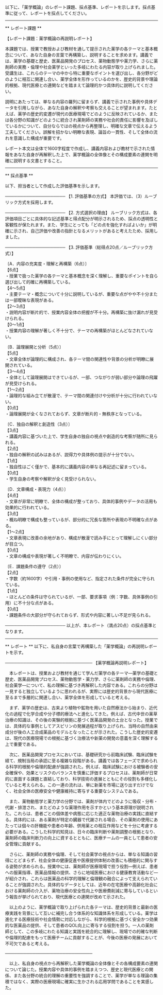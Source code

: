 以下に、「薬学概論」のレポート課題、採点基準、レポートを示します。採点基準に従って、レポートを採点してください。

---------------------------------------
** レポート課題 **

【レポート課題：薬学概論の再説明レポート】

本課題では、授業で教授および教材を通して提示された薬学の各テーマと基本概念について、あなた自身の言葉で再構築し、説明することを求めます。講義では、薬学の基礎と歴史、医薬品開発のプロセス、薬物動態学や薬力学、さらに薬剤師の実務・倫理や社会薬学といった多岐にわたる内容が取り上げられました。受講生は、これらのテーマの中から特に重要なポイントを選び出し、各分野がどのように相互に関連し合い、薬学全体を形作っているのかを、歴史的背景や理論的根拠、現代医療との連関などを踏まえて論理的かつ具体的に説明してください。

説明にあたっては、単なる内容の羅列に留まらず、講義で示された事例や具体データを引用しながら、あなた自身の解釈や考察も交えることが望まれます。たとえば、薬学の歴史的変遷が現代の医療現場でどのように反映されているか、または各分野の知識がどのように統合され薬剤師の実務や社会的責任に影響を及ぼしているかについて、自分ならではの視点から再整理し、明確な文章で伝えるよう工夫してください。誤解を招かない明瞭な表現、論旨の一貫性、そして全体の流れを意識した構成が重要です。

レポート本文は全体で1600字程度で作成し、講義内容および教材で示された情報をあなた自身が再解釈した上で、薬学概論の全体像とその構成要素の連関を明確に説明する文書とすること。

---------------------------------------
** 採点基準 **

以下、担当者として作成した評価基準を示します。

────────────────────
【1. 評価基準の方式】
本評価では、（3）ルーブリック方式を採用します。

────────────────────
【2. 方式選択の理由】
ルーブリック方式は、各評価項目ごとに具体的な記述基準と得点配分が明示されるため、採点の透明性と客観性が保たれます。また、学生にとっても「どの点を強化すればよいか」が明確に示され、自己評価や改善の指針となるメリットがあると考えたため、採用しました。

────────────────────
【3. 評価基準（総得点20点／ルーブリック方式）】

〔A．内容の充実度・理解と再構築（6点）〕  
【6点】  
・授業で扱った薬学の各テーマと基本概念を深く理解し、重要なポイントを自ら選び出して的確に再構築している。  
【4～5点】  
・主要テーマ・概念について十分に説明しているが、重要な点がやや不十分または一部曖昧な表現がある。  
【2～3点】  
・説明内容が断片的で、授業内容全体の把握が不十分。再構築に抜け漏れが見受けられる。  
【0～1点】  
・授業内容の理解が著しく不十分で、テーマの再構築がほとんどなされていない。

〔B．論理展開と分析（5点）〕  
【5点】  
・文章全体が論理的に構成され、各テーマ間の関連性や背景の分析が明瞭に展開されている。  
【3～4点】  
・全体として論理展開はできているが、一部、つながりが弱い部分や論理の飛躍が見受けられる。  
【1～2点】  
・論理的な組み立てが散漫で、テーマ間の関連付けや分析が十分に行われていない。  
【0点】  
・論理展開が全くなされておらず、文章が断片的・無秩序となっている。

〔C．独自の解釈と創造性（3点）〕  
【3点】  
・講義内容に基づいた上で、学生自身の独自の視点や創造的な考察が随所に見られる。  
【2点】  
・独自の解釈の試みはあるが、説得力や具体例の提示が十分でない。  
【1点】  
・独自性はごく僅かで、基本的に講義内容の単なる再記述に留まっている。  
【0点】  
・学生自身の考察や解釈が全く見受けられない。

〔D．文章構成・表現力（4点）〕  
【4点】  
・文章が非常に明瞭で、全体の構成が整っており、具体的事例やデータの活用も効果的に行われている。  
【3点】  
・概ね明瞭で構成も整っているが、部分的に冗長な箇所や表現の不明確な点がある。  
【1～2点】  
・文章表現に改善の余地があり、構成が散漫で読み手にとって理解しにくい部分が目立つ。  
【0点】  
・文章の構成や表現が著しく不明瞭で、内容が伝わりにくい。

〔E．課題条件の遵守（2点）〕  
【2点】  
・字数（約1600字）や引用・事例の使用など、指定された条件が完全に守られている。  
【1点】  
・ほとんどの条件は守られているが、一部、要求事項（例：字数、具体事例の引用）に不十分な点がある。  
【0点】  
・課題条件の大部分が守られておらず、形式や内容に著しい不足が見られる。

────────────────────
以上が、本レポート（満点20点）の採点基準となります。

---------------------------------------
** レポート **
以下に、私自身の言葉で再構築した「薬学概論」の再説明レポートを示す。

─────────────────────────────
【薬学概論再説明レポート】

　本レポートは、授業および教材を通じて学んだ薬学の各テーマ―薬学の基礎と歴史、医薬品開発プロセス、薬物動態学・薬力学、さらに薬剤師の実務や倫理、社会薬学―について、私の理解に基づき再解釈した内容である。これらの分野は一見すると独立しているように思われるが、実際には歴史的背景から現代医療に至るまで多層的に関連し合い、薬学全体を形成していると考える。

　まず、薬学の歴史は、古来より植物や鉱物を用いた自然療法から始まり、近代化の過程で化学合成や分子標的療法へと進化してきた。例えば、古代中世の薬草治療の知識は、その後の実験的根拠に基づく医薬品開発の土台となった。授業では、具体的な事例としてアスピリンの発展過程が取り上げられ、当時の自然由来成分が後の人工合成薬品のモデルとなったことが示された。こうした歴史的変遷は、現代の医療現場での根拠に基づく治療法や新薬の開発の意義を深く理解する上で重要である。

　次に、医薬品開発プロセスにおいては、基礎研究から前臨床試験、臨床試験を経て、規制当局の承認に至る複雑な段階がある。講義では各フェーズで求められる科学的根拠や倫理的配慮が強調された。例えば、臨床試験における被験者の安全確保や、効果とリスクのバランスを慎重に評価するプロセスは、薬剤師が日常的に直面する課題と直結しており、科学技術の進展とともにその役割も多様化していると考えられる。この一連の流れは、単に新薬を市場に送り出すだけでなく、社会全体の医療安全や健康維持に寄与する重要なシステムである。

　また、薬物動態学と薬力学の分野では、薬剤が体内でどのように吸収・分布・代謝・排泄され、またどのような薬理作用を示すかという基本原理が説明された。これらは、患者ごとの個体差や病態に応じた適正な薬物治療の実践に直結する。具体的には、ある薬剤が特定の臓器で代謝される場合、その薬剤の使用にあたっては個々の肝機能や患者の年齢、併用薬との相互作用などを十分に考慮する必要がある。こうした科学的知見は、日々の臨床判断や薬剤調整の根拠となり、薬剤師の臨床判断力の向上に資するとともに、医療チームの一員として患者の安全管理に貢献する。

　さらに、薬剤師の実務や倫理、そして社会薬学の視点からは、単なる知識の習得にとどまらず、社会全体の健康促進や医療提供体制の改善にも積極的に関与する姿勢が求められる。授業中には、薬剤師が医療現場で担う役割―例えば、患者への服薬指導、医薬品情報の提供、さらに地域医療における健康教育活動など―が紹介され、これらは医薬品の科学的理解と倫理観の融合によって支えられていることが強調された。具体的なデータとしては、近年の在宅医療や高齢化社会における薬剤師の介入が、薬物治療の安全性向上や医療費削減に寄与しているという報告が挙げられており、現代医療との連関が改めて示された。

　以上のように、薬学概論で取り上げられた各テーマは、歴史的背景と最新の医療実践を背景にして互いに補完し合う体系的な知識体系を形成している。薬学は進化する医療技術や社会情勢に対応しながら、科学的根拠に基づく安全かつ効果的な医薬品の提供、そして患者のQOL向上に寄与する役割を担う。一人の薬剤師として、この多岐にわたる知識と実践を統合的に理解し、現場での的確な判断や倫理的配慮をもって医療チームに貢献することが、今後の医療の発展において不可欠であると考える。

─────────────────────────────

　以上、私自身の視点から再解釈した薬学概論の全体像とその各構成要素の連関について論じた。授業内容や具体的事例を踏まえつつ、歴史と現代医療との関係、また各分野の統合的理解の重要性を強調することで、薬学が単なる理論の集積ではなく、実際の医療現場に確実に生かされる応用学問であることを実感した。

